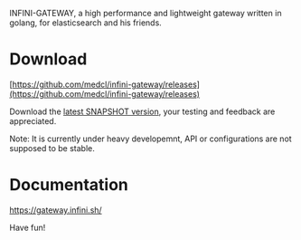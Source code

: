 INFINI-GATEWAY, a high performance and lightweight gateway written in golang, for elasticsearch and his friends.

# Download
[https://github.com/medcl/infini-gateway/releases](https://github.com/medcl/infini-gateway/releases)

Download the [latest SNAPSHOT version](http://release.elasticsearch.cn/), your testing and feedback are appreciated.

Note: It is currently under heavy developemnt, API or configurations are not supposed to be stable.

# Documentation

https://gateway.infini.sh/


Have fun!

